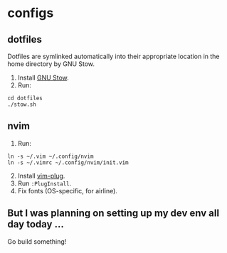 # configs

## dotfiles

Dotfiles are symlinked automatically into their appropriate location in the
home directory by GNU Stow.

1. Install [GNU Stow](https://www.gnu.org/software/stow/stow.html).
2. Run:

  ```console
  cd dotfiles
  ./stow.sh
  ```

## nvim

1. Run:

  ```console
  ln -s ~/.vim ~/.config/nvim
  ln -s ~/.vimrc ~/.config/nvim/init.vim 
  ```

2. Install [vim-plug](https://github.com/junegunn/vim-plug).
3. Run `:PlugInstall`.
4. Fix fonts (OS-specific, for airline).

## But I was planning on setting up my dev env all day today ...

Go build something!
